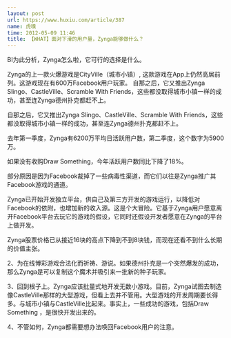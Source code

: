```yaml
---
layout: post
url: https://www.huxiu.com/article/387
name: 虎嗅
time: 2012-05-09 11:46
title: 【WHAT】面对下滑的用户量，Zynga能够做什么？
---
```

BI为此分析，Zynga怎么啦，它可行的选择是什么。

Zynga的上一款火爆游戏是CityVille（城市小镇）, 这款游戏在App上仍然高居前列。这游戏现在有600万Facebook用户玩家。 自那之后，它又推出Zynga Slingo、CastleVille、Scramble With Friends，这些都没取得城市小镇一样的成功，甚至连Zynga德州扑克都赶不上。

自那之后，它又推出Zynga Slingo、CastleVille、Scramble With Friends，这些都没取得城市小镇一样的成功，甚至连Zynga德州扑克都赶不上。

去年第一季度，Zynga有6200万平均日活跃用户数，第二季度，这个数字为5900万。

如果没有收购Draw Something，今年活跃用户数同比下降了18%。

部分原因是因为Facebook裁掉了一些病毒性渠道，而它们以往是Zynga推广其Facebook游戏的通道。

Zynga已开始开发独立平台，供自己及第三方开发的游戏运行，以降低对Facebook的依附，也增加新的收入源。这是个大冒险。它基于Zynga用户愿意离开Facebook平台去玩它的游戏的假设，它同时还假设开发者愿意在Zynga的平台上做开发。

Zynga股票价格已从接近16块的高点下降到不到8块钱，而现在还看不到什么长期的价值主张。

2、为在线博彩游戏合法化而祈祷、游说。如果德州扑克是一个突然爆发的成功，那么Zynga是可以复制这个魔术并吸引来一批新的种子玩家。

3、回到根子上。Zynga应该批量式地开发无数小游戏。目前，Zynga试图去制造像CastleVille那样的大型游戏，但看上去并不管用。大型游戏的开发周期要长得多。与城市小镇与CastleVille比起来。事实上，一些成功的游戏，包括Draw Something ，是很快开发出来的。

4、不管如何，Zynga都需要想办法唤回Facebook用户的注意。

